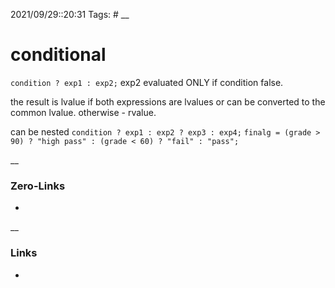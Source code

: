 2021/09/29::20:31
Tags: #
__
# conditional
`condition ? exp1 : exp2;`
exp2 evaluated ONLY if condition false.

the result is lvalue if both expressions are lvalues or can be converted to the common lvalue. otherwise - rvalue.

can be nested
`condition ? exp1 : exp2 ? exp3 : exp4;`
`finalg = (grade > 90) ? "high pass" : (grade < 60) ? "fail" : "pass";`

__
### Zero-Links
-
__
### Links
-